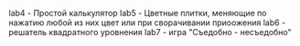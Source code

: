 lab4 - Простой калькулятор
lab5 - Цветные плитки, меняющие по нажатию любой из них цвет или при сворачивании приоожения
lab6 - решатель квадратного уровнения
lab7 - игра "Съедобно - несъедобно"
